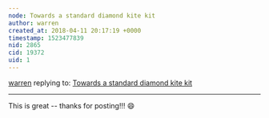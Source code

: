 ```yaml
---
node: Towards a standard diamond kite kit
author: warren
created_at: 2018-04-11 20:17:19 +0000
timestamp: 1523477839
nid: 2865
cid: 19372
uid: 1
---
```




[warren](../profile/warren) replying to: [Towards a standard diamond kite kit](../notes/lfamular/7-18-2012/towards-standard-diamond-kite-kit)

----
This is great -- thanks for posting!!! 😄